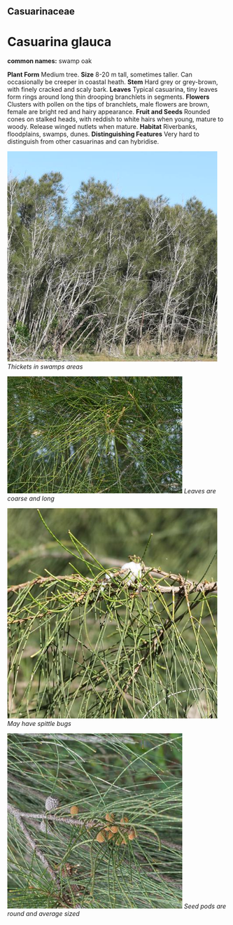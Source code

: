 ## Casuarinaceae
# Casuarina glauca
**common names:** swamp oak

**Plant Form** Medium tree. **Size** 8-20 m tall, sometimes taller. Can occasionally be creeper in coastal heath. **Stem** Hard grey or grey-brown, with finely cracked and scaly bark. **Leaves** Typical casuarina, tiny leaves form rings around long thin drooping branchlets in segments. **Flowers** Clusters with pollen on the tips of branchlets, male flowers are brown, female are bright red and hairy appearance. **Fruit and Seeds** Rounded cones on stalked heads, with reddish to white hairs when young, mature to woody. Release winged nutlets when mature. **Habitat** Riverbanks, floodplains, swamps, dunes. **Distinguishing Features** Very hard to distinguish from other casuarinas and can hybridise.


![Thickets in swamps areas](104600_P1234549.jpg)
   *Thickets in swamps areas* 

![Leaves are coarse and long](72341_P7060563.jpg)
   *Leaves are coarse and long* 

![May have spittle bugs](105001_P1245166.jpg)
   *May have spittle bugs* 

![Seed pods are round and average sized](64990_P1042580.jpg)
   *Seed pods are round and average sized* 

